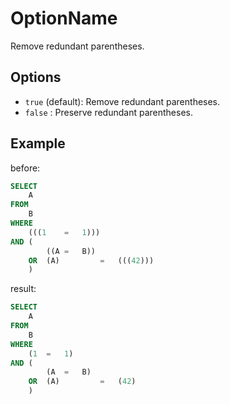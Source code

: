 # OptionName

Remove redundant parentheses.

## Options

- `true` (default): Remove redundant parentheses.
- `false` : Preserve redundant parentheses.

## Example

before:

```sql
SELECT
	A
FROM
	B
WHERE
	(((1	=	1)))
AND	(
		((A	=	B))
	OR	(A)			=	(((42)))
	)
```

result:

```sql
SELECT
	A
FROM
	B
WHERE
	(1	=	1)
AND	(
		(A	=	B)
	OR	(A)			=	(42)
	)
```
